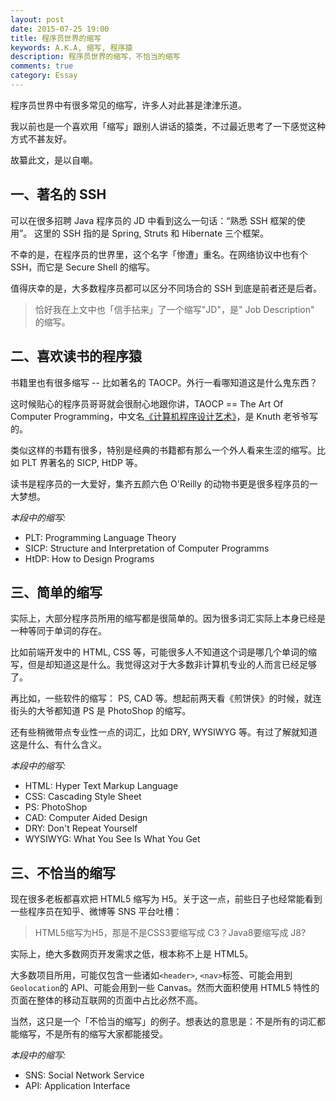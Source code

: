 ```yaml
---
layout: post
date: 2015-07-25 19:00
title: 程序员世界的缩写
keywords: A.K.A, 缩写, 程序猿
description: 程序员世界的缩写，不恰当的缩写
comments: true
category: Essay
---
```


程序员世界中有很多常见的缩写，许多人对此甚是津津乐道。

我以前也是一个喜欢用「缩写」跟别人讲话的猿类，不过最近思考了一下感觉这种方式不甚友好。

故纂此文，是以自嘲。

## 一、著名的 SSH

可以在很多招聘 Java 程序员的 JD 中看到这么一句话：“熟悉 SSH 框架的使用”。 这里的 SSH 指的是 Spring, Struts 和 Hibernate 三个框架。

不幸的是，在程序员的世界里，这个名字「惨遭」重名。在网络协议中也有个 SSH，而它是 Secure Shell 的缩写。

值得庆幸的是，大多数程序员都可以区分不同场合的 SSH 到底是前者还是后者。

> 恰好我在上文中也「信手拈来」了一个缩写"JD"，是" Job Description" 的缩写。

## 二、喜欢读书的程序猿

书籍里也有很多缩写 -- 比如著名的 TAOCP。外行一看哪知道这是什么鬼东西？

这时候贴心的程序员哥哥就会很耐心地跟你讲，TAOCP == The Art Of Computer Programming，中文名[《计算机程序设计艺术》](http://book.douban.com/subject/1130500/)，是 Knuth 老爷爷写的。

类似这样的书籍有很多，特别是经典的书籍都有那么一个外人看来生涩的缩写。比如 PLT 界著名的 SICP, HtDP 等。

读书是程序员的一大爱好，集齐五颜六色 O'Reilly 的动物书更是很多程序员的一大梦想。

*本段中的缩写:*

- PLT: Programming Language Theory
- SICP: Structure and Interpretation of Computer Programms
- HtDP: How to Design Programs

## 三、简单的缩写

实际上，大部分程序员所用的缩写都是很简单的。因为很多词汇实际上本身已经是一种等同于单词的存在。

比如前端开发中的 HTML, CSS 等，可能很多人不知道这个词是哪几个单词的缩写，但是却知道这是什么。我觉得这对于大多数非计算机专业的人而言已经足够了。

再比如，一些软件的缩写： PS, CAD 等。想起前两天看《煎饼侠》的时候，就连街头的大爷都知道 PS 是 PhotoShop 的缩写。

还有些稍微带点专业性一点的词汇，比如 DRY, WYSIWYG 等。有过了解就知道这是什么、有什么含义。

*本段中的缩写:*

- HTML: Hyper Text Markup Language
- CSS: Cascading Style Sheet
- PS: PhotoShop
- CAD: Computer Aided Design
- DRY: Don't Repeat Yourself
- WYSIWYG: What You See Is What You Get

## 三、不恰当的缩写

现在很多老板都喜欢把 HTML5 缩写为 H5。关于这一点，前些日子也经常能看到一些程序员在知乎、微博等 SNS 平台吐槽：

> HTML5缩写为H5，那是不是CSS3要缩写成 C3？Java8要缩写成 J8?

实际上，绝大多数网页开发需求之低，根本称不上是 HTML5。

大多数项目所用，可能仅包含一些诸如`<header>`, `<nav>`标签、可能会用到`Geolocation`的 API、可能会用到一些 Canvas。然而大面积使用 HTML5 特性的页面在整体的移动互联网的页面中占比必然不高。

当然，这只是一个「不恰当的缩写」的例子。想表达的意思是：不是所有的词汇都能缩写，不是所有的缩写大家都能接受。

*本段中的缩写:*

- SNS: Social Network Service
- API: Application Interface
